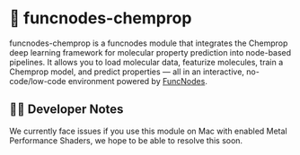 # 🧪 funcnodes-chemprop

funcnodes-chemprop is a funcnodes module that integrates the Chemprop deep learning framework for molecular property prediction into node-based pipelines. It allows you to load molecular data, featurize molecules, train a Chemprop model, and predict properties — all in an interactive, no-code/low-code environment powered by [FuncNodes](https://github.com/Linkdlab/funcnodes).

## 🧑‍💻 Developer Notes

We currently face issues if you use this module on Mac with enabled Metal Performance Shaders, we hope to be able to resolve this soon.
